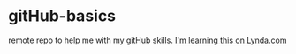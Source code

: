 # gitHub-basics
remote repo to help me with my gitHub skills.
[I'm learning this on Lynda.com](https://www.lynda.com)
